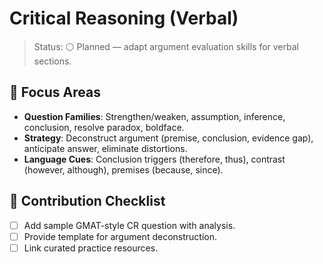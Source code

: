 # Critical Reasoning (Verbal)

>Status: ⚪ Planned — adapt argument evaluation skills for verbal sections.

## 🧠 Focus Areas

- **Question Families**: Strengthen/weaken, assumption, inference, conclusion, resolve paradox, boldface.
- **Strategy**: Deconstruct argument (premise, conclusion, evidence gap), anticipate answer, eliminate distortions.
- **Language Cues**: Conclusion triggers (therefore, thus), contrast (however, although), premises (because, since).

## 📌 Contribution Checklist

- [ ] Add sample GMAT-style CR question with analysis.
- [ ] Provide template for argument deconstruction.
- [ ] Link curated practice resources.
